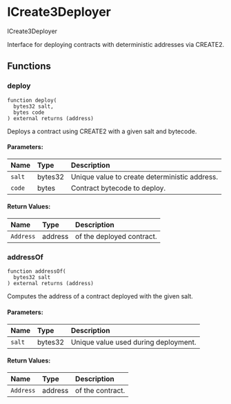# ICreate3Deployer


ICreate3Deployer


Interface for deploying contracts with deterministic addresses via CREATE2.


## Functions
### deploy
```solidity
function deploy(
  bytes32 salt,
  bytes code
) external returns (address)
```
Deploys a contract using CREATE2 with a given salt and bytecode.


#### Parameters:
| Name | Type | Description                                                          |
| :--- | :--- | :------------------------------------------------------------------- |
|`salt` | bytes32 | Unique value to create deterministic address.  
|`code` | bytes | Contract bytecode to deploy.  

#### Return Values:
| Name                           | Type          | Description                                                                  |
| :----------------------------- | :------------ | :--------------------------------------------------------------------------- |
|`Address`| address | of the deployed contract.

### addressOf
```solidity
function addressOf(
  bytes32 salt
) external returns (address)
```
Computes the address of a contract deployed with the given salt.


#### Parameters:
| Name | Type | Description                                                          |
| :--- | :--- | :------------------------------------------------------------------- |
|`salt` | bytes32 | Unique value used during deployment.  

#### Return Values:
| Name                           | Type          | Description                                                                  |
| :----------------------------- | :------------ | :--------------------------------------------------------------------------- |
|`Address`| address | of the contract.

